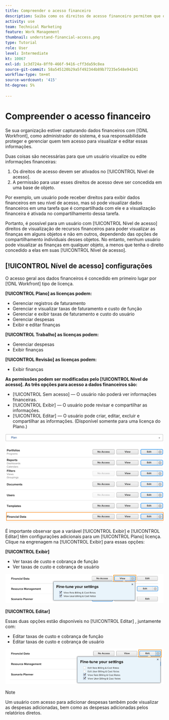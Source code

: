 ```yaml
---
title: Compreender o acesso financeiro
description: Saiba como os direitos de acesso financeiro permitem que os administradores controlem quem pode ver e editar as informações financeiras rastreadas no Workfront.
activity: use
team: Technical Marketing
feature: Work Management
thumbnail: understand-financial-access.png
type: Tutorial
role: User
level: Intermediate
kt: 10067
exl-id: 1c3d724a-8ff0-466f-9416-cff3da59c8ea
source-git-commit: 58a545120b29a5f492344b89b77235e548e94241
workflow-type: tm+mt
source-wordcount: '415'
ht-degree: 5%

---
```


# Compreender o acesso financeiro

Se sua organização estiver capturando dados financeiros com [!DNL Workfront], como administrador do sistema, é sua responsabilidade proteger e gerenciar quem tem acesso para visualizar e editar essas informações.

Duas coisas são necessárias para que um usuário visualize ou edite informações financeiras:

1. Os direitos de acesso devem ser ativados no [!UICONTROL Nível de acesso].
2. A permissão para usar esses direitos de acesso deve ser concedida em uma base de objeto.

Por exemplo, um usuário pode receber direitos para exibir dados financeiros em seu nível de acesso, mas só pode visualizar dados financeiros em uma tarefa que é compartilhada com ele e a visualização financeira é ativada no compartilhamento dessa tarefa.

Portanto, é possível para um usuário com [!UICONTROL Nível de acesso] direitos de visualização de recursos financeiros para poder visualizar as finanças em alguns objetos e não em outros, dependendo das opções de compartilhamento individuais desses objetos. No entanto, nenhum usuário pode visualizar as finanças em qualquer objeto, a menos que tenha o direito concedido a elas em suas [!UICONTROL Nível de acesso].

## [!UICONTROL Nível de acesso] configurações

O acesso geral aos dados financeiros é concedido em primeiro lugar por [!DNL Workfront] tipo de licença.

**[!UICONTROL Plano] as licenças podem:**

* Gerenciar registros de faturamento
* Gerenciar e visualizar taxas de faturamento e custo de função
* Gerenciar e exibir taxas de faturamento e custo do usuário
* Gerenciar despesas
* Exibir e editar finanças

**[!UICONTROL Trabalho] as licenças podem:**

* Gerenciar despesas
* Exibir finanças

**[!UICONTROL Revisão] as licenças podem:**

* Exibir finanças

**As permissões podem ser modificadas pelo [!UICONTROL Nível de acesso]. As três opções para acesso a dados financeiros são:**

* [!UICONTROL Sem acesso] — O usuário não poderá ver informações financeiras.
* [!UICONTROL Exibir] — O usuário pode revisar e compartilhar as informações.
* [!UICONTROL Editar] — O usuário pode criar, editar, excluir e compartilhar as informações. (Disponível somente para uma licença do Plano.)

![Uma imagem que mostra as opções gerais de Dados Financeiros em um nível de acesso](assets/setting-up-finances-8.png)

É importante observar que a variável [!UICONTROL Exibir] e [!UICONTROL Editar] têm configurações adicionais para um [!UICONTROL Plano] licença. Clique na engrenagem na [!UICONTROL Exibir] para essas opções:

**[!UICONTROL Exibir]**

* Ver taxas de custo e cobrança de função
* Ver taxas de custo e cobrança de usuário

![Uma imagem que mostra as opções de visualização de Dados Financeiros em um nível de acesso](assets/setting-up-finances-9.png)

**[!UICONTROL Editar]**

Essas duas opções estão disponíveis no [!UICONTROL Editar] , juntamente com:

* Editar taxas de custo e cobrança de função
* Editar taxas de custo e cobrança de usuário

![Uma imagem que mostra as opções de edição de Dados Financeiros em um nível de acesso](assets/setting-up-finances-10.png)

>[!NOTE]
>
>Um usuário com acesso para adicionar despesas também pode visualizar as despesas adicionadas, bem como as despesas adicionadas pelos relatórios diretos.

